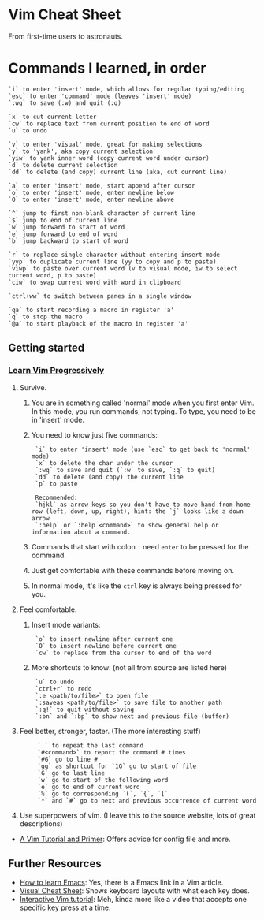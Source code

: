 # Vim Cheat Sheet #
From first-time users to astronauts.

# Commands I learned, in order #

    `i` to enter 'insert' mode, which allows for regular typing/editing
    `esc` to enter 'command' mode (leaves 'insert' mode)
    `:wq` to save (:w) and quit (:q)

    `x` to cut current letter
    `cw` to replace text from current position to end of word
    `u` to undo

    `v` to enter 'visual' mode, great for making selections
    `y` to 'yank', aka copy current selection
    `yiw` to yank inner word (copy current word under cursor)
    `d` to delete current selection
    `dd` to delete (and copy) current line (aka, cut current line)

    `a` to enter 'insert' mode, start append after cursor
    `o` to enter 'insert' mode, enter newline below
    `O` to enter 'insert' mode, enter newline above

    `^` jump to first non-blank character of current line
    `$` jump to end of current line
    `w` jump forward to start of word
    `e` jump forward to end of word
    `b` jump backward to start of word

    `r` to replace single character without entering insert mode
    `yyp` to duplicate current line (yy to copy and p to paste)
    `viwp` to paste over current word (v to visual mode, iw to select current word, p to paste)
    `ciw` to swap current word with word in clipboard

    `ctrl+ww` to switch between panes in a single window

    `qa` to start recording a macro in register 'a'
    `q` to stop the macro
    `@a` to start playback of the macro in register 'a'


## Getting started ##

### [Learn Vim Progressively](http://yannesposito.com/Scratch/en/blog/Learn-Vim-Progressively/) ###
1. Survive.

    1. You are in something called 'normal' mode when you first enter Vim. In this mode, you run commands, not typing. To type, you need to be in 'insert' mode.
    2. You need to know just five commands:

            `i` to enter 'insert' mode (use `esc` to get back to 'normal' mode)
            `x` to delete the char under the cursor
            `:wq` to save and quit (`:w` to save, `:q` to quit)
            `dd` to delete (and copy) the current line
            `p` to paste

            Recommended:
            `hjkl` as arrow keys so you don't have to move hand from home row (left, down, up, right), hint: the `j` looks like a down arrow
            `:help` or `:help <command>` to show general help or information about a command.

    3. Commands that start with colon `:` need `enter` to be pressed for the command.
    4. Just get comfortable with these commands before moving on.
    5. In normal mode, it's like the `ctrl` key is always being pressed for you.

2. Feel comfortable.

    1. Insert mode variants:

            `o` to insert newline after current one
            `O` to insert newline before current one
            `cw` to replace from the cursor to end of the word

    2. More shortcuts to know: (not all from source are listed here)

            `u` to undo
            `ctrl+r` to redo
            `:e <path/to/file>` to open file
            `:saveas <path/to/file>` to save file to another path
            `:q!` to quit without saving
            `:bn` and `:bp` to show next and previous file (buffer)

3. Feel better, stronger, faster. (The more interesting stuff)

            `.` to repeat the last command
            `#<command>` to report the command # times
            `#G` go to line #
            `gg` as shortcut for `1G` go to start of file
            `G` go to last line
            `w` go to start of the following word
            `e` go to end of current word
            `%` go to corresponding `(`, `{`, `[`
            `*` and `#` go to next and previous occurrence of current word

4. Use superpowers of vim. (I leave this to the source website, lots of great descriptions)



- [A Vim Tutorial and Primer](https://danielmiessler.com/study/vim/): Offers advice for config file and more.






## Further Resources ##
- [How to learn Emacs](http://sachachua.com/blog/wp-content/uploads/2013/05/How-to-Learn-Emacs8.png): Yes, there is a Emacs link in a Vim article.
- [Visual Cheat Sheet](http://michael.peopleofhonoronly.com/vim/): Shows keyboard layouts with what each key does.
- [Interactive Vim tutorial](http://www.openvim.com/): Meh, kinda more like a video that accepts one specific key press at a time.
